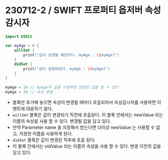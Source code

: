 # 230712-2 / SWIFT 프로퍼티 옵저버 속성 감시자
```swift
import UIKit

var myAge = 0 {
    willSet {
        print("값이 설정될 예정이다. myAge : \(myAge)")
    }
    didSet {
        print("값이 설정되었다. myAge : \(myAge)")
    }
}

myAge = 10 // myAge의 값을 수정하면 변경된 값을 알 수 있다
myAge = 20 // 속성 변경
```
- 블록만 추가해 놓으면 속성이 변경될 때마다 호출되어서 속성감시자를 사용하면 이벤트에 대응하기 쉽다.
-  `willSet` 블록은 값이 변경되기 직전에 호출된다.
이 블록 안에서는 newValue 라는 이름의 속성을 사용 할 수 있다. 변경될 값을 담고 있다.
- 만약 Parameter name 을 지정해서 받는다면 더이상 newValue 는 사용할 수 없고, 지정한 이름을 사용하게 된다.
- `didSet` 블록은  값이 변경된 직후에 호출 된다.
- 이 블록 안에서는 oldValue 라는 이름의 속성을 사용 할 수 있다. 변경 이전의 값을 담고 있다.
 